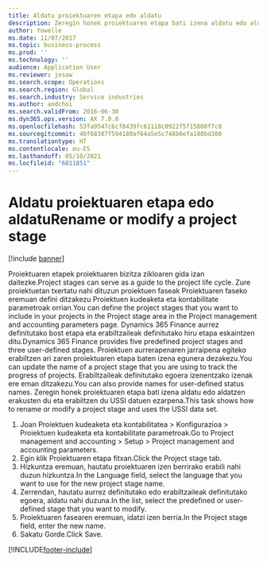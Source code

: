 ```yaml
---
title: Aldatu proiektuaren etapa edo aldatu
description: Zeregin honek proiektuaren etapa bati izena aldatu edo aldatzen erakusten du.
author: Yowelle
ms.date: 11/07/2017
ms.topic: business-process
ms.prod: ''
ms.technology: ''
audience: Application User
ms.reviewer: josaw
ms.search.scope: Operations
ms.search.region: Global
ms.search.industry: Service industries
ms.author: andchoi
ms.search.validFrom: 2016-06-30
ms.dyn365.ops.version: AX 7.0.0
ms.openlocfilehash: 53fa9547c6cf8439fc61118c0922f5f15800f7c8
ms.sourcegitcommit: 40f68387f594180af64a5e5c748b6efa188bd300
ms.translationtype: HT
ms.contentlocale: eu-ES
ms.lasthandoff: 05/10/2021
ms.locfileid: "6011851"
---
```

# <a name="rename-or-modify-a-project-stage"></a><span data-ttu-id="b6efe-103">Aldatu proiektuaren etapa edo aldatu</span><span class="sxs-lookup"><span data-stu-id="b6efe-103">Rename or modify a project stage</span></span>

[!include [banner](../../includes/banner.md)]

<span data-ttu-id="b6efe-104">Proiektuaren etapek proiektuaren bizitza zikloaren gida izan daitezke.</span><span class="sxs-lookup"><span data-stu-id="b6efe-104">Project stages can serve as a guide to the project life cycle.</span></span> <span data-ttu-id="b6efe-105">Zure proiektuetan txertatu nahi dituzun proiektuen faseak Proiektuaren faseko eremuan defini ditzakezu Proiektuen kudeaketa eta kontabilitate parametroak orrian.</span><span class="sxs-lookup"><span data-stu-id="b6efe-105">You can define the project stages that you want to include in your projects in the Project stage area in the Project management and accounting parameters page.</span></span> <span data-ttu-id="b6efe-106">Dynamics 365 Finance aurrez definitutako bost etapa eta erabiltzaileak definitutako hiru etapa eskaintzen ditu.</span><span class="sxs-lookup"><span data-stu-id="b6efe-106">Dynamics 365 Finance provides five predefined project stages and three user-defined stages.</span></span> <span data-ttu-id="b6efe-107">Proiektuen aurrerapenaren jarraipena egiteko erabiltzen ari zaren proiektuaren etapa baten izena egunera dezakezu.</span><span class="sxs-lookup"><span data-stu-id="b6efe-107">You can update the name of a project stage that you are using to track the progress of projects.</span></span> <span data-ttu-id="b6efe-108">Erabiltzaileak definitutako egoera izenentzako izenak ere eman ditzakezu.</span><span class="sxs-lookup"><span data-stu-id="b6efe-108">You can also provide names for user-defined status names.</span></span> <span data-ttu-id="b6efe-109">Zeregin honek proiektuaren etapa bati izena aldatu edo aldatzen erakusten du eta erabiltzen du USSI datuen ezarpena.</span><span class="sxs-lookup"><span data-stu-id="b6efe-109">This task shows how to rename or modify a project stage and uses the USSI data set.</span></span>

1. <span data-ttu-id="b6efe-110">Joan Proiektuen kudeaketa eta kontabilitatea > Konfigurazioa > Proiektuen kudeaketa eta kontabilitate parametroak.</span><span class="sxs-lookup"><span data-stu-id="b6efe-110">Go to Project management and accounting > Setup > Project management and accounting parameters.</span></span>
2. <span data-ttu-id="b6efe-111">Egin klik Proiektuaren etapa fitxan.</span><span class="sxs-lookup"><span data-stu-id="b6efe-111">Click the Project stage tab.</span></span>
3. <span data-ttu-id="b6efe-112">Hizkuntza eremuan, hautatu proiektuaren izen berrirako erabili nahi duzun hizkuntza.</span><span class="sxs-lookup"><span data-stu-id="b6efe-112">In the Language field, select the language that you want to use for the new project stage name.</span></span>
4. <span data-ttu-id="b6efe-113">Zerrendan, hautatu aurrez definitutako edo erabiltzaileak definitutako egoera, aldatu nahi duzuna.</span><span class="sxs-lookup"><span data-stu-id="b6efe-113">In the list, select the predefined or user-defined stage that you want to modify.</span></span> 
5. <span data-ttu-id="b6efe-114">Proiektuaren fasearen eremuan, idatzi izen berria.</span><span class="sxs-lookup"><span data-stu-id="b6efe-114">In the Project stage field, enter the new name.</span></span>
6. <span data-ttu-id="b6efe-115">Sakatu Gorde.</span><span class="sxs-lookup"><span data-stu-id="b6efe-115">Click Save.</span></span>


[!INCLUDE[footer-include](../../includes/footer-banner.md)]